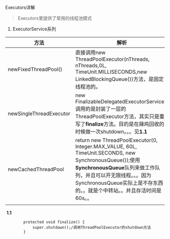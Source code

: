 Executors详解

> Executors里提供了常用的线程池模式

1. ExecutorService系列

| 方法                      | 解析                                       |
| ----------------------- | ---------------------------------------- |
| newFixedThreadPool()    | 直接调用new ThreadPoolExecutor(nThreads, nThreads,0L, TimeUnit.MILLISECONDS,new LinkedBlockingQueue<Runnable>())方法，是固定线程池的。 |
| newSingleThreadExecutor | new FinalizableDelegatedExecutorService()调用的是封装了一层的ThreadPoolExecutor方法，其实只是重写了**finalize**方法。目的是在辣鸡回收的时候做一次shutdown。。。见**1.1** |
| newCachedThreadPool     | return new ThreadPoolExecutor(0, Integer.MAX_VALUE, 60L, TimeUnit.SECONDS, new SynchronousQueue<Runnable>());使用**SynchronousQueue**队列来做工作队列，并且可以开无限线程。。。因为SynchronousQueue实际上是不存东西的。。就是个中转站。。并且存活时间是60s。。 |
|                         |                                          |

​	**1.1**

```
        protected void finalize() {
            super.shutdown();/调用ThreadPoolExecutor的shutdown方法
        }
```



